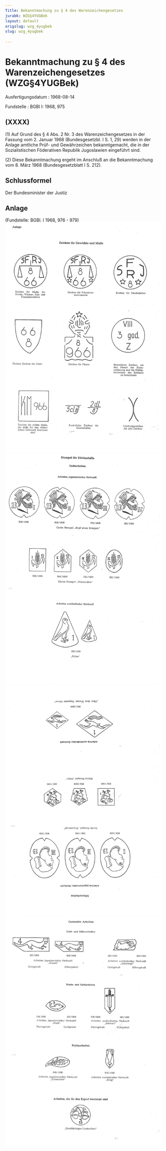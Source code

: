 ```yaml
---
Title: Bekanntmachung zu § 4 des Warenzeichengesetzes
jurabk: WZG§4YUGBek
layout: default
origslug: wzg_4yugbek
slug: wzg_4yugbek

---
```


# Bekanntmachung zu § 4 des Warenzeichengesetzes (WZG§4YUGBek)

Ausfertigungsdatum
:   1968-08-14

Fundstelle
:   BGBl I: 1968, 975



## (XXXX)

(1) Auf Grund des § 4 Abs. 2 Nr. 3 des Warenzeichengesetzes in der Fassung vom 2. Januar 1968 (Bundesgesetzbl. I S. 1, 29) werden in der Anlage amtliche Prüf- und Gewährzeichen bekanntgemacht, die in der Sozialistischen Föderativen Republik Jugoslawien eingeführt sind.

(2) Diese Bekanntmachung ergeht im Anschluß an die Bekanntmachung vom 8. März 1968 (Bundesgesetzblatt I S. 212).


## Schlussformel

Der Bundesminister der Justiz


## Anlage

(Fundstelle: BGBl. I 1968, 976 - 979)
![bgbl1_1968_j0976_0010.jpg](bgbl1_1968_j0976_0010.jpg)![bgbl1_1968_j0977_0010.jpg](bgbl1_1968_j0977_0010.jpg)![bgbl1_1968_j0978_0010.jpg](bgbl1_1968_j0978_0010.jpg)![bgbl1_1968_j0979_0010.jpg](bgbl1_1968_j0979_0010.jpg)
